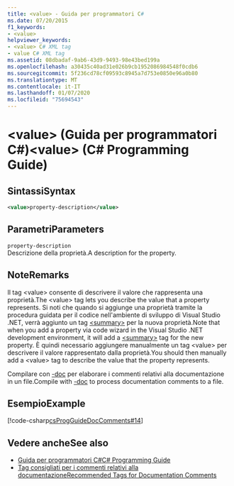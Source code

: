 ```yaml
---
title: <value> - Guida per programmatori C#
ms.date: 07/20/2015
f1_keywords:
- <value>
helpviewer_keywords:
- <value> C# XML tag
- value C# XML tag
ms.assetid: 08dbadaf-9ab6-43d9-9493-98e43bed199a
ms.openlocfilehash: a30435c40ad31e026b9cb1952086984548f0cdb6
ms.sourcegitcommit: 5f236cd78cf09593c8945a7d753e0850e96a0b80
ms.translationtype: MT
ms.contentlocale: it-IT
ms.lasthandoff: 01/07/2020
ms.locfileid: "75694543"
---
```

# <a name="value-c-programming-guide"></a><span data-ttu-id="59425-102">\<value> (Guida per programmatori C#)</span><span class="sxs-lookup"><span data-stu-id="59425-102">\<value> (C# Programming Guide)</span></span>
## <a name="syntax"></a><span data-ttu-id="59425-103">Sintassi</span><span class="sxs-lookup"><span data-stu-id="59425-103">Syntax</span></span>  
  
```xml  
<value>property-description</value>  
```  
  
## <a name="parameters"></a><span data-ttu-id="59425-104">Parametri</span><span class="sxs-lookup"><span data-stu-id="59425-104">Parameters</span></span>  
 `property-description`  
 <span data-ttu-id="59425-105">Descrizione della proprietà.</span><span class="sxs-lookup"><span data-stu-id="59425-105">A description for the property.</span></span>  
  
## <a name="remarks"></a><span data-ttu-id="59425-106">Note</span><span class="sxs-lookup"><span data-stu-id="59425-106">Remarks</span></span>  
 <span data-ttu-id="59425-107">Il tag \<value> consente di descrivere il valore che rappresenta una proprietà.</span><span class="sxs-lookup"><span data-stu-id="59425-107">The \<value> tag lets you describe the value that a property represents.</span></span> <span data-ttu-id="59425-108">Si noti che quando si aggiunge una proprietà tramite la procedura guidata per il codice nell'ambiente di sviluppo di Visual Studio .NET, verrà aggiunto un tag [\<summary>](./summary.md) per la nuova proprietà.</span><span class="sxs-lookup"><span data-stu-id="59425-108">Note that when you add a property via code wizard in the Visual Studio .NET development environment, it will add a [\<summary>](./summary.md) tag for the new property.</span></span> <span data-ttu-id="59425-109">È quindi necessario aggiungere manualmente un tag \<value> per descrivere il valore rappresentato dalla proprietà.</span><span class="sxs-lookup"><span data-stu-id="59425-109">You should then manually add a \<value> tag to describe the value that the property represents.</span></span>  
  
 <span data-ttu-id="59425-110">Compilare con [-doc](../../language-reference/compiler-options/doc-compiler-option.md) per elaborare i commenti relativi alla documentazione in un file.</span><span class="sxs-lookup"><span data-stu-id="59425-110">Compile with [-doc](../../language-reference/compiler-options/doc-compiler-option.md) to process documentation comments to a file.</span></span>  
  
## <a name="example"></a><span data-ttu-id="59425-111">Esempio</span><span class="sxs-lookup"><span data-stu-id="59425-111">Example</span></span>  
 [!code-csharp[csProgGuideDocComments#14](~/samples/snippets/csharp/VS_Snippets_VBCSharp/csProgGuideDocComments/CS/DocComments.cs#14)]  
  
## <a name="see-also"></a><span data-ttu-id="59425-112">Vedere anche</span><span class="sxs-lookup"><span data-stu-id="59425-112">See also</span></span>

- [<span data-ttu-id="59425-113">Guida per programmatori C#</span><span class="sxs-lookup"><span data-stu-id="59425-113">C# Programming Guide</span></span>](../index.md)
- [<span data-ttu-id="59425-114">Tag consigliati per i commenti relativi alla documentazione</span><span class="sxs-lookup"><span data-stu-id="59425-114">Recommended Tags for Documentation Comments</span></span>](./recommended-tags-for-documentation-comments.md)

